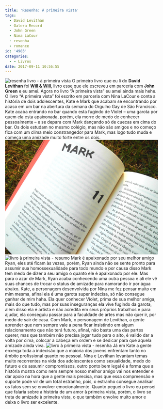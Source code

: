 ```yaml
---
title: 'Resenha: À primeira vista'
tags:
  - David Levithan
  - Galera Record
  - John Green
  - Nina LaCour
  - resenha
  - romance
id: '4983'
categories:
  - - Livros
date: 2017-09-11 10:56:55
---
```


![resenha livro - à primeira vista](/wp-content/uploads/2017/08/capa-do-livro-à-primeira-vista.jpg) O primeiro livro que eu li do **David Levithan** foi [**Will & Will**](http://natalia.blog.br/resenha-will-will-um-nome-um-destino/), livro esse que ele escreveu em parceria com **John Green** e eu amei. Agora no livro “À primeira vista” eu amei ainda mais hehe. O livro “À primeira vista” foi escrito em parceria com Nina LaCour e conta a história de dois adolescentes, Kate e Mark que acabam se encontrando por acaso em um bar na abertura da semana do Orgulho Gay de São Francisco. Kate acaba entrando no bar quando esta fugindo de Violet – uma garota por quem ela esta apaixonada, porém, ela morre de medo de conhecer pessoalmente – e se depara com Mark dançando só de cuecas em cima do bar. Os dois estudam no mesmo colégio, mas não são amigos e no começo fica com um clima meio constrangedor para Mark, mas logo tudo muda e começa uma amizade muito forte entre os dois. ![resumo livro - à primeira vista](/wp-content/uploads/2017/08/páginas-do-livro-à-primeira-vista.jpg) ![livro à primeira vista - resumo](/wp-content/uploads/2017/08/lombada-livro-à-primeira-vista.jpg) Mark é apaixonado por seu melhor amigo Ryan, eles até ficam às vezes, porém, Ryan ainda não se sente pronto para assumir sua homossexualidade para todo mundo e por causa disso Mark tem medo de dizer a seu amigo o quanto ele é apaixonado por ele. Mas para o azar de Mark, Ryan acaba conhecendo uma outra pessoa e ali ele vê suas chances de trocar o status de amizade para namorando ir por água abaixo. Kate, a personagem desenvolvida por Nina me fez pensar muito em mim mesma, afinal ela é uma garota super indecisa, só não consegue ganhar de mim haha. Ela quer conhecer Violet, prima de sua melhor amiga, mais do que tudo, mas por suas inseguranças ela vive fugindo da garota, além disso ela é artista e não acredita em seus próprios trabalhos e para ajudar, ela conseguiu passar para a faculdade de artes mas não quer ir, por medo de sair de casa. Com Mark, o personagem de Levithan, a gente aprender que nem sempre vale a pena ficar insistindo em algum relacionamento que não terá futuro, afinal, não basta uma das partes querer, mas que também não precisa jogar tudo para o alto, é valido dar a volta por cima, colocar a cabeça em ordem e se dedicar para que aquela amizade ainda viva. ![livro à primeira vista - resenha](/wp-content/uploads/2017/08/contra-capa-à-primeira-vista.jpg) Já em Kate a gente enxerga toda a indecisão que a maioria dos jovens enfrentam tanto no âmbito profissional quanto no pessoal. Nina e Levithan levantam temas muito recorrentes na vida dos adolescentes como sexualidade, medo do futuro e de assumir compromissos, outro ponto bem legal é a forma que a história mostra como nem sempre nosso melhor amigo vai nos entender e dar apoio na hora que a gente mais precisa, mas que essa compreensão e suporte pode vir de um total estranho, pois, o estranho consegue analisar os fatos sem se envolver emocionalmente. Quanto peguei o livro eu pensei que falaria sobre a história de um amor à primeira vista, porém, o livro se trata de amizade à primeira vista, o que também envolve muito amor e deixa o livro ser excelente.

